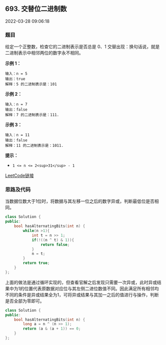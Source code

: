 ## 693. 交替位二进制数

2022-03-28 09:06:18

### 题目

给定一个正整数，检查它的二进制表示是否总是 0、1 交替出现：换句话说，就是二进制表示中相邻两位的数字永不相同。



**示例 1：**

```
输入：n = 5
输出：true
解释：5 的二进制表示是：101
```

**示例 2：**

```
输入：n = 7
输出：false
解释：7 的二进制表示是：111.
```

**示例 3：**

```
输入：n = 11
输出：false
解释：11 的二进制表示是：1011.
```



**提示：**


- ``1 <= n <= 2<sup>31</sup> - 1``



[LeetCode链接](https://leetcode-cn.com/problems/binary-number-with-alternating-bits/)

### 思路及代码

当数据位数大于1位时，将数据与其左移一位之后的数字异或，判断最低位是否相同。

```cpp
class Solution {
public:
    bool hasAlternatingBits(int n) {
        while(n >1){
            int t = n >> 1;
            if(!((n ^ t) & 1)){
                return false;
            }
            n = t;
        }
        return true;
    }
};
```

上面的做法是通过循环实现的，但查看官解之后发现只需要一次异或，此时异或结果中为1的位置代表原数据对应位与其左侧二进位数值不同。因此满足所有相邻均不同的条件是异或结果全为1，可将异或结果与其加一之后的值进行与操作，判断是否全部为零即可。

```cpp
class Solution {
public:
    bool hasAlternatingBits(int n) {
        long a = n ^ (n >> 1);
        return (a & (a + 1)) == 0;
    }
};
```